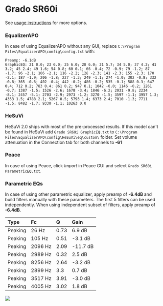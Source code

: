 # Grado SR60i
See [usage instructions](https://github.com/jaakkopasanen/AutoEq#usage) for more options.

### EqualizerAPO
In case of using EqualizerAPO without any GUI, replace `C:\Program Files\EqualizerAPO\config\config.txt`
with:
```
Preamp: -6.1dB
GraphicEQ: 21 0.0; 23 6.0; 25 6.0; 28 6.0; 31 5.7; 34 5.0; 37 4.2; 41 3.2; 45 2.4; 49 1.6; 54 0.8; 60 0.1; 66 -0.4; 72 -0.9; 79 -1.2; 87 -1.7; 96 -2.1; 106 -2.1; 116 -2.2; 128 -2.3; 141 -2.3; 155 -2.3; 170 -2.1; 187 -1.9; 206 -1.8; 227 -1.3; 249 -1.1; 274 -1.0; 302 -0.8; 332 -0.8; 365 -0.6; 402 -0.4; 442 -0.2; 486 -0.2; 535 -0.1; 588 0.3; 647 0.4; 712 0.2; 783 0.4; 861 0.2; 947 0.1; 1042 -0.0; 1146 -0.2; 1261 -0.7; 1387 -1.5; 1526 -2.6; 1678 -3.4; 1846 -6.2; 2031 -9.8; 2234 -8.1; 2457 -5.1; 2703 -2.9; 2973 -1.2; 3270 -1.5; 3597 -1.1; 3957 1.3; 4353 1.5; 4788 2.1; 5267 0.5; 5793 1.4; 6373 2.4; 7010 -1.3; 7711 -1.5; 8482 -1.7; 9330 -1.1; 10263 0.0
```

### HeSuVi
HeSuVi 2.0 ships with most of the pre-processed results. If this model can't be found in HeSuVi add
`Grado SR60i GraphicEQ.txt` to `C:\Program Files\EqualizerAPO\config\HeSuVi\eq\custom\` folder.
Set volume attenuation in the Connection tab for both channels to **-61**

### Peace
In case of using Peace, click *Import* in Peace GUI and select `Grado SR60i ParametricEQ.txt`.

### Parametric EQs
In case of using other parametric equalizer, apply preamp of **-6.4dB** and build filters manually
with these parameters. The first 5 filters can be used independently.
When using independent subset of filters, apply preamp of **-6.4dB**.

| Type    | Fc      |    Q | Gain     |
|:--------|:--------|:-----|:---------|
| Peaking | 26 Hz   | 0.73 | 6.9 dB   |
| Peaking | 105 Hz  | 0.51 | -3.1 dB  |
| Peaking | 2096 Hz | 2.09 | -11.7 dB |
| Peaking | 2989 Hz | 0.32 | 2.5 dB   |
| Peaking | 8256 Hz | 2.64 | -3.2 dB  |
| Peaking | 2899 Hz | 3.3  | 0.7 dB   |
| Peaking | 3517 Hz | 3.91 | -3.0 dB  |
| Peaking | 4005 Hz | 3.02 | 1.8 dB   |

![](https://raw.githubusercontent.com/jaakkopasanen/AutoEq/master/results/innerfidelity/sbaf-serious/Grado%20SR60i/Grado%20SR60i.png)